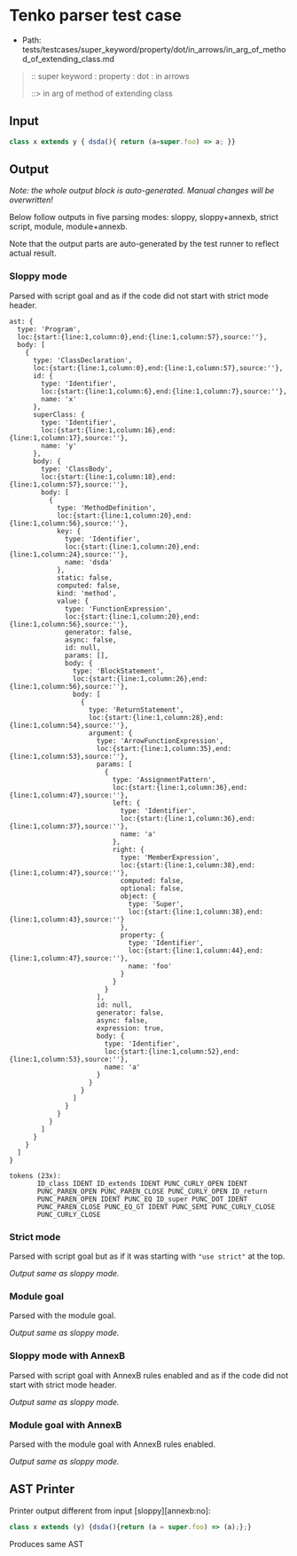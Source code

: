 # Tenko parser test case

- Path: tests/testcases/super_keyword/property/dot/in_arrows/in_arg_of_method_of_extending_class.md

> :: super keyword : property : dot : in arrows
>
> ::> in arg of method of extending class

## Input

`````js
class x extends y { dsda(){ return (a=super.foo) => a; }}
`````

## Output

_Note: the whole output block is auto-generated. Manual changes will be overwritten!_

Below follow outputs in five parsing modes: sloppy, sloppy+annexb, strict script, module, module+annexb.

Note that the output parts are auto-generated by the test runner to reflect actual result.

### Sloppy mode

Parsed with script goal and as if the code did not start with strict mode header.

`````
ast: {
  type: 'Program',
  loc:{start:{line:1,column:0},end:{line:1,column:57},source:''},
  body: [
    {
      type: 'ClassDeclaration',
      loc:{start:{line:1,column:0},end:{line:1,column:57},source:''},
      id: {
        type: 'Identifier',
        loc:{start:{line:1,column:6},end:{line:1,column:7},source:''},
        name: 'x'
      },
      superClass: {
        type: 'Identifier',
        loc:{start:{line:1,column:16},end:{line:1,column:17},source:''},
        name: 'y'
      },
      body: {
        type: 'ClassBody',
        loc:{start:{line:1,column:18},end:{line:1,column:57},source:''},
        body: [
          {
            type: 'MethodDefinition',
            loc:{start:{line:1,column:20},end:{line:1,column:56},source:''},
            key: {
              type: 'Identifier',
              loc:{start:{line:1,column:20},end:{line:1,column:24},source:''},
              name: 'dsda'
            },
            static: false,
            computed: false,
            kind: 'method',
            value: {
              type: 'FunctionExpression',
              loc:{start:{line:1,column:20},end:{line:1,column:56},source:''},
              generator: false,
              async: false,
              id: null,
              params: [],
              body: {
                type: 'BlockStatement',
                loc:{start:{line:1,column:26},end:{line:1,column:56},source:''},
                body: [
                  {
                    type: 'ReturnStatement',
                    loc:{start:{line:1,column:28},end:{line:1,column:54},source:''},
                    argument: {
                      type: 'ArrowFunctionExpression',
                      loc:{start:{line:1,column:35},end:{line:1,column:53},source:''},
                      params: [
                        {
                          type: 'AssignmentPattern',
                          loc:{start:{line:1,column:36},end:{line:1,column:47},source:''},
                          left: {
                            type: 'Identifier',
                            loc:{start:{line:1,column:36},end:{line:1,column:37},source:''},
                            name: 'a'
                          },
                          right: {
                            type: 'MemberExpression',
                            loc:{start:{line:1,column:38},end:{line:1,column:47},source:''},
                            computed: false,
                            optional: false,
                            object: {
                              type: 'Super',
                              loc:{start:{line:1,column:38},end:{line:1,column:43},source:''}
                            },
                            property: {
                              type: 'Identifier',
                              loc:{start:{line:1,column:44},end:{line:1,column:47},source:''},
                              name: 'foo'
                            }
                          }
                        }
                      ],
                      id: null,
                      generator: false,
                      async: false,
                      expression: true,
                      body: {
                        type: 'Identifier',
                        loc:{start:{line:1,column:52},end:{line:1,column:53},source:''},
                        name: 'a'
                      }
                    }
                  }
                ]
              }
            }
          }
        ]
      }
    }
  ]
}

tokens (23x):
       ID_class IDENT ID_extends IDENT PUNC_CURLY_OPEN IDENT
       PUNC_PAREN_OPEN PUNC_PAREN_CLOSE PUNC_CURLY_OPEN ID_return
       PUNC_PAREN_OPEN IDENT PUNC_EQ ID_super PUNC_DOT IDENT
       PUNC_PAREN_CLOSE PUNC_EQ_GT IDENT PUNC_SEMI PUNC_CURLY_CLOSE
       PUNC_CURLY_CLOSE
`````

### Strict mode

Parsed with script goal but as if it was starting with `"use strict"` at the top.

_Output same as sloppy mode._

### Module goal

Parsed with the module goal.

_Output same as sloppy mode._

### Sloppy mode with AnnexB

Parsed with script goal with AnnexB rules enabled and as if the code did not start with strict mode header.

_Output same as sloppy mode._

### Module goal with AnnexB

Parsed with the module goal with AnnexB rules enabled.

_Output same as sloppy mode._

## AST Printer

Printer output different from input [sloppy][annexb:no]:

````js
class x extends (y) {dsda(){return (a = super.foo) => (a);};}
````

Produces same AST
